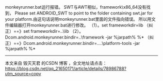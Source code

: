 monkeyrunner.bat运行报错。
SWT与AWT相似，framework\x86_64没有找到，
Please set ANDROID_SWT to point to the folder containing swt.jar for your platform.由这句话说明monkeyrunner.bat里面的文件指向错误。
所以用文件编辑器打开monkeyrunner.bat进行修改。
（1）。set frameworkdir=lib （纠正）==》set frameworkdir=..\lib
（2）。Dcom.android.monkeyrunner.bindir=..\framework -jar %jarpath% %* （纠正）==》Dcom.android.monkeyrunner.bindir=..\..\platform-tools -jar %jarpath% %*

---------------------

本文来自 毁灭天君 的CSDN 博客 ，全文地址请点击：https://blog.csdn.net/qq_21650171/article/details/78986788?utm_source=copy 